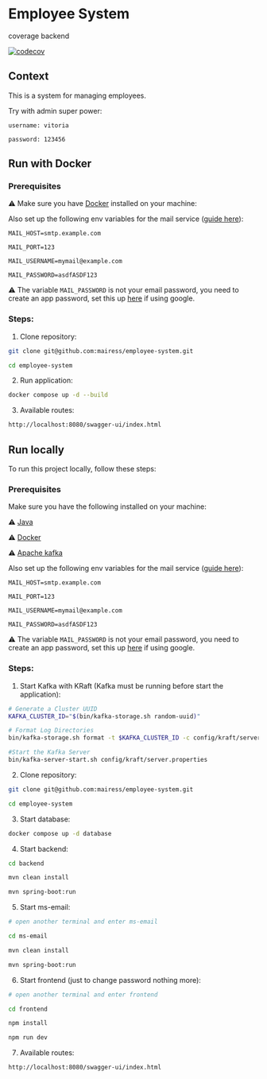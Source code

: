 # Employee System

coverage backend

[![codecov](https://codecov.io/gh/mairess/employee-system/graph/badge.svg?token=uhpCCXvCNz)](https://codecov.io/gh/mairess/employee-system)

## Context

This is a system for managing employees.

Try with admin super power:

```
username: vitoria 

password: 123456
```

## Run with Docker

### Prerequisites

⚠️ Make sure you have [Docker](https://www.docker.com/get-started/) installed on your machine:


Also set up the following env variables for the mail service ([guide here](./docs/set-env-variables-mail-service.md)):

```
MAIL_HOST=smtp.example.com 

MAIL_PORT=123

MAIL_USERNAME=mymail@example.com

MAIL_PASSWORD=asdfASDF123

```

⚠️ The variable `MAIL_PASSWORD` is not your email password, you need to create an app password, set this up [here](https://myaccount.google.com/apppasswords) if using google.

### Steps:

1. Clone repository:

```BASH
git clone git@github.com:mairess/employee-system.git

cd employee-system
```

2. Run application:

```BASH
docker compose up -d --build 
```

3. Available routes:

```BASH
http://localhost:8080/swagger-ui/index.html
```

## Run locally

To run this project locally, follow these steps:

### Prerequisites

Make sure you have the following installed on your machine:

⚠️ [Java](https://www.oracle.com/java/)

⚠️ [Docker](https://www.docker.com/get-started/)

⚠️ [Apache kafka](https://kafka.apache.org/quickstart)

Also set up the following env variables for the mail service ([guide here](./docs/set-env-variables-mail-service.md)):

```
MAIL_HOST=smtp.example.com 

MAIL_PORT=123

MAIL_USERNAME=mymail@example.com

MAIL_PASSWORD=asdfASDF123

```

⚠️ The variable `MAIL_PASSWORD` is not your email password, you need to create an app password, set this up [here](https://myaccount.google.com/apppasswords) if using google.

### Steps:

1. Start Kafka with KRaft (Kafka must be running before start the application):

```BASH
# Generate a Cluster UUID
KAFKA_CLUSTER_ID="$(bin/kafka-storage.sh random-uuid)"

# Format Log Directories
bin/kafka-storage.sh format -t $KAFKA_CLUSTER_ID -c config/kraft/server.properties

#Start the Kafka Server
bin/kafka-server-start.sh config/kraft/server.properties
```

2. Clone repository:

```BASH
git clone git@github.com:mairess/employee-system.git

cd employee-system
```

3. Start database:

```BASH
docker compose up -d database
```

4. Start backend:

```BASH
cd backend

mvn clean install

mvn spring-boot:run
```

5. Start ms-email:

```BASH
# open another terminal and enter ms-email

cd ms-email

mvn clean install

mvn spring-boot:run
```

6. Start frontend (just to change password nothing more):

```BASH
# open another terminal and enter frontend

cd frontend

npm install

npm run dev
```

7. Available routes:

```BASH
http://localhost:8080/swagger-ui/index.html
```
